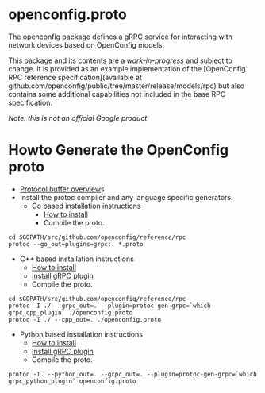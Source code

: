 # openconfig.proto

The openconfig package defines a [gRPC](http://www.grpc.io/) service for interacting with network devices
based on OpenConfig models.

This package and its contents are a *work-in-progress* and subject to change.  It is provided
as an example implementation of the
[OpenConfig RPC reference specification](available at github.com/openconfig/public/tree/master/release/models/rpc)
but also contains some additional capabilities not included in the base
RPC specification.

*Note: this is not an official Google product*

# Howto Generate the OpenConfig proto
* [Protocol buffer overview](https://developers.google.com/protocol-buffers)s
* Install the protoc compiler and any language specific generators.
  * Go based installation instructions
    * [How to install](https://developers.google.com/protocol-buffers/docs/gotutorial)
    * Compile the proto.
```
cd $GOPATH/src/github.com/openconfig/reference/rpc
protoc --go_out=plugins=grpc:. *.proto
```
  * C++ based installation instructions
    * [How to install](https://developers.google.com/protocol-buffers/docs/cpptutorial#compiling-your-protocol-buffers)
    * [Install gRPC plugin](https://github.com/grpc/grpc/blob/release-0_13/INSTALL.md)
    * Compile the proto.
```
cd $GOPATH/src/github.com/openconfig/reference/rpc
protoc -I ./ --grpc_out=. --plugin=protoc-gen-grpc=`which grpc_cpp_plugin` ./openconfig.proto
protoc -I ./ --cpp_out=. ./openconfig.proto
```
  * Python based installation instructions
    * [How to install](https://developers.google.com/protocol-buffers/docs/cpptutorial#compiling-your-protocol-buffers)
    * [Install gRPC plugin](https://github.com/grpc/grpc/blob/release-0_13/INSTALL.md)
    * Compile the proto.
```
protoc -I. --python_out=. --grpc_out=. --plugin=protoc-gen-grpc=`which grpc_python_plugin` openconfig.proto
```
